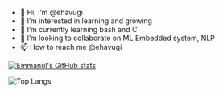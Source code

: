 - 👋 Hi, I’m @ehavugi
- 👀 I’m interested in learning and growing
- 🌱 I’m currently learning bash and C
- 💞️ I’m looking to collaborate on ML,Embedded system, NLP
- 📫 How to reach me @ehavugi

<!---
ehavugi/ehavugi is a ✨ special ✨ repository because its `README.md` (this file) appears on your GitHub profile.
You can click the Preview link to take a look at your changes.
--->

[![Emmanul's GitHub stats](https://github-readme-stats.vercel.app/api?username=ehavugi)](https://github.com/ehavugi/github-readme-stats)

![Top Langs](https://github-readme-stats.vercel.app/api/top-langs/?username=ehavugi&layout=compact)
